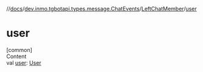 //[docs](../../../index.md)/[dev.inmo.tgbotapi.types.message.ChatEvents](../index.md)/[LeftChatMember](index.md)/[user](user.md)



# user  
[common]  
Content  
val [user](user.md): [User](../../dev.inmo.tgbotapi.types/-user/index.md)  



